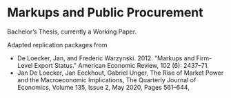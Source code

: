 # Markups and Public Procurement
Bachelor’s Thesis, currently a Working Paper.

Adapted replication packages from 
- De Loecker, Jan, and Frederic Warzynski. 2012. "Markups and Firm-Level Export Status." American Economic Review, 102 (6): 2437–71.
- Jan De Loecker, Jan Eeckhout, Gabriel Unger, The Rise of Market Power and the Macroeconomic Implications, The Quarterly Journal of Economics, Volume 135, Issue 2, May 2020, Pages 561–644,

